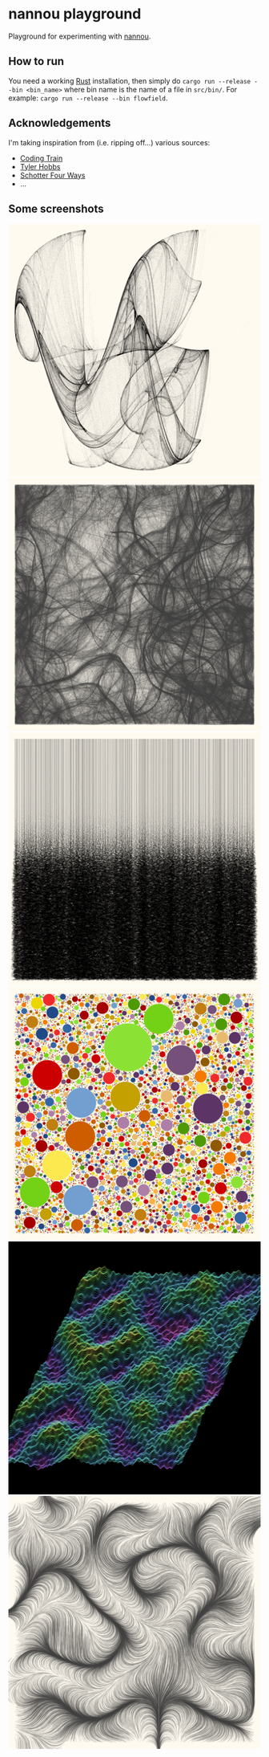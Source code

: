 # nannou playground
Playground for experimenting with [nannou](https://nannou.cc).

## How to run
You need a working [Rust](https://rust-lang.org) installation, then simply do `cargo run --release --bin <bin_name>` where bin name is the name of a file in `src/bin/`. For example: `cargo run --release --bin flowfield`.

## Acknowledgements
I'm taking inspiration from (i.e. ripping off...) various sources:
- [Coding Train](https://thecodingtrain.com/)
- [Tyler Hobbs](https://tylerxhobbs.com/)
- [Schotter Four Ways](https://github.com/sidwellr/schotter)
- ...

## Some screenshots

![dejongifs](/assets/dejongifs.png)
![flowfield2](/assets/flowfield2.png)
![blacklines](/assets/blacklines.png)
![circles](/assets/circles.png)
![heightfield](/assets/heightfield.png)
![flowfield](/assets/flowfield.png)
